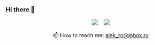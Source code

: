 ### Hi there 👋

<p align="center">
<a chref='https://www.linkedin.cn/jobs/search/?geoId=106686604&keywords=%D0%90%D0%BD%D0%B0%D0%BB%D0%B8%D1%82%D0%B8%D0%BA&location=%D0%A1%D0%B0%D0%BD%D0%BA%D1%82-%D0%9F%D0%B5%D1%82%D0%B5%D1%80%D0%B1%D1%83%D1%80%D0%B3%2C%20%D0%A0%D0%BE%D1%81%D1%81%D0%B8%D1%8F'><img src="https://img.shields.io/badge/LinkedIn-0077B5?style=for-the-badge&logo=linkedin&logoColor=white"></a>&nbsp;&nbsp;&nbsp;
<a chref='https://www.instagram.com/alek_ro/'><img src="https://img.shields.io/badge/Instagram-E4405F?style=for-the-badge&logo=instagram&logoColor=white"></a>
<p>
<p align="center">
  <g-emoji class="g-emoji" alias="mailbox" fallback-src="https://github.githubassets.com/images/icons/emoji/unicode/1f4eb.png">📫</g-emoji> How to reach me: <a href="mailto:alek_ro@inbox.ru">alek_ro@inbox.ru</a>
</p>
